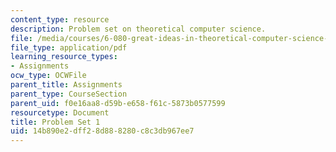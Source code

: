 ```yaml
---
content_type: resource
description: Problem set on theoretical computer science.
file: /media/courses/6-080-great-ideas-in-theoretical-computer-science-spring-2008/14b890e2dff28d888280c8c3db967ee7_ps1.pdf
file_type: application/pdf
learning_resource_types:
- Assignments
ocw_type: OCWFile
parent_title: Assignments
parent_type: CourseSection
parent_uid: f0e16aa8-d59b-e658-f61c-5873b0577599
resourcetype: Document
title: Problem Set 1
uid: 14b890e2-dff2-8d88-8280-c8c3db967ee7
---
```

